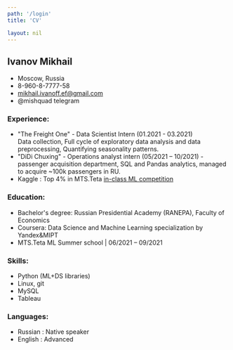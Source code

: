 ```yaml
---
path: '/login'
title: 'CV'

layout: nil
---
```

## Ivanov Mikhail


* Moscow, Russia 
* 8-960-8-7777-58 
* mikhail.ivanoff.ef@gmail.com
* @mishquad telegram


### Experience:
* "The Freight One" - Data Scientist Intern (01.2021 - 03.2021)  
Data collection, Full cycle of exploratory data analysis and data preprocessing, Quantifying seasonality patterns. 
* "DiDi Chuxing" - Operations analyst intern (05/2021 – 10/2021) - passenger acquisition department, SQL and Pandas analytics, managed to acquire ~100k passengers in RU.
* Kaggle : Top 4% in MTS.Teta [in-class ML competition](https://www.kaggle.com/c/mts-ml-summer-school/leaderboard)

### Education:
* Bachelor's degree: Russian Presidential Academy  (RANEPA), Faculty of Economics 
* Coursera: Data Science and Machine Learning specialization by Yandex&MIPT
* MTS.Teta ML Summer school | 06/2021 – 09/2021

### Skills:
* Python (ML+DS libraries) 
* Linux, git
* MySQL
* Tableau

### Languages:
* Russian : Native speaker
* English : Advanced

